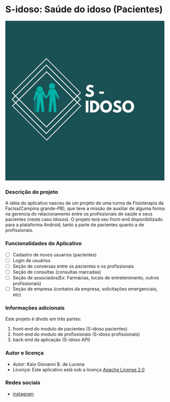 # S-idoso: Saúde do idoso (Pacientes)
![sidoso](app/src/main/res/drawable/sidoso.jpg?raw=true "Title")

### Descrição do projeto

A idéia do aplicativo nasceu de um projeto de uma turma de Fisioterapia da Facisa(Campina grande-PB),
que teve a missão de auxiliar de alguma forma na gerencia do relacionamento entre os profissionais
de saúde e seus pacientes (neste caso idosos).
O projeto terá seu front-end disponibilizado para a plataforma Android, tanto a parte de pacientes quanto a de profissionais.


### Funcionalidades do Aplicativo

- [ ] Cadastro de novos usuarios (pacientes)
- [ ] Login de usuários
- [ ] Seção de conversas entre os pacientes e os profissionais
- [ ] Seção de consultas (consultas marcadas)
- [ ] Seção de associados(Ex: Farmácias, locais de entretenimento, outros profissionais)
- [ ] Seção de empresa (contatos da empresa, solicitações emergenciais, etc)

### Informações adicionais

Este projeto é divido em três partes:
1. front-end do modulo de pacientes (S-idoso pacientes)
2. front-end do modulo de profissionais (S-idoso profissionais)
3. back-end da aplicação (S-idoso API)


### Autor e licença

* _Autor:_ Kaio Giovanni B. de Lucena
* _Licença:_ Este aplicativo está sob a licença [Apache License 2.0](LICENSE)

### Redes sociais

* [instagram](www.instagram.com/_sidoso)






